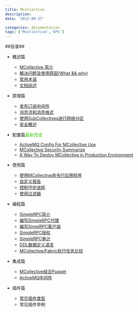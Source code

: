```yaml
---
title: Mcollective 
description:
date: '2012-09-27'

categories: documentation
tags: ['Mcollective','OPS']
---
```


##目录##

+ 概述篇

    * [MCollective 简介]({{urls.posts}}/mcollective/introduction-to-mcollective)
    * [解决问题及使用原因(What && why)]({{urls.posts}}/mcollective/mcollective-solve-problem)
    * [常用术语]({{urls.posts}}/mcollective/mcollective-terminology)
    * [文档综述]({{urls.posts}}/mcollective/introduction-to-mcollective-doc)

    
+ 原理篇

    * [发布订阅中间件]({{urls.posts}}/mcollective/publish-subscribe-middleware)
    * [消息流和消息格式]({{urls.posts}}/mcollective/mcollective-message)
    * [使用SubCollectives进行网络分区]({{urls.posts}}/mcollective/use-submcollective)
    * [安全概述]({{urls.posts}}/mcollective/introduction-to-mcollective-security)

+ 配置篇<font color="#33CC00">最新完成</font>

    * [ActiveMQ Config For MCollective Use]({{urls.posts}}/mcollective/activemq-config-for-mcollective)
    * [MCollective Security Summarize]({{urls.posts}}/mcollective/mcollective-security)
    * [A Way To Deploy MCollective in Production Environment]({{urls.posts}}/mcollective/deploy-mcollective-in-production-environment)

+ 使用篇

    * [使用MCollective命令行应用程序]({{urls.posts}}/mcollective/use-mcollective-cli)
    * [自定义报告]({{urls.posts}}/mcollective/node-report)
    * [控制守护进程]({{urls.posts}}/mcollective/control-deamon)
    * [使用过滤器]({{urls.posts}}/mcollective/use-filter)


+ 编程篇

    * [SimpleRPC简介]({{urls.posts}}/mcollective/introduction-to-simplerpc)
    * [编写SimpleRPC代理]({{urls.posts}}/mcollective/write-simplerpc-agent)
    * [编写SimplRPC客户端]({{urls.posts}}/mcollective/write-simplerpc-client)
    * [SimpleRPC授权]({{urls.posts}}/mcollective/simplerpc-auth)
    * [SimpleRPC审计]({{urls.posts}}/mcollective/simplerpc-adulit)
    * [DDL数据定义语言]({{urls.posts}}/mcollective/ddl)
    * [MCollective/Fabric执行任务比较]({{urls.posts}}/mcollective/mco-and-fabric-when-exec-command)


+ 集成篇

    * [MCollective结合Puppet]({{urls.posts}}/mcollective/mcollective-with-puppet)
    * [ActiveMQ中间件]({{urls.posts}}/mcollective/activemq-middleware)


+ 插件篇

    * [常见插件类型]({{urls.posts}}/mcollective/common-plugin)
    * 常见插件举例
